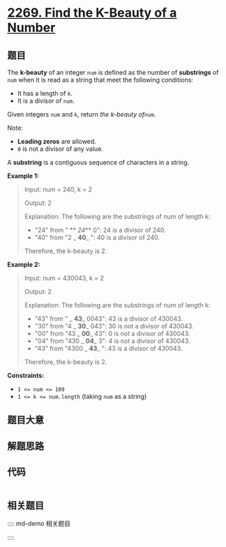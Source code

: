 # [2269. Find the K-Beauty of a Number](https://leetcode.com/problems/find-the-k-beauty-of-a-number)

## 题目

The **k-beauty** of an integer `num` is defined as the number of
**substrings** of `num` when it is read as a string that meet the following
conditions:

  * It has a length of `k`.
  * It is a divisor of `num`.

Given integers `num` and `k`, return _the k-beauty of_`num`.

Note:

  * **Leading zeros** are allowed.
  * `0` is not a divisor of any value.

A **substring** is a contiguous sequence of characters in a string.



**Example 1:**

> Input: num = 240, k = 2
> 
> Output: 2
> 
> Explanation: The following are the substrings of num of length k:
> - "24" from " ** _24_** 0": 24 is a divisor of 240.
> - "40" from "2 _ **40**_ ": 40 is a divisor of 240.
> 
> Therefore, the k-beauty is 2.

**Example 2:**

> Input: num = 430043, k = 2
> 
> Output: 2
> 
> Explanation: The following are the substrings of num of length k:
> - "43" from " _ **43**_ 0043": 43 is a divisor of 430043.
> - "30" from "4 _ **30**_ 043": 30 is not a divisor of 430043.
> - "00" from "43 _ **00**_ 43": 0 is not a divisor of 430043.
> - "04" from "430 _ **04**_ 3": 4 is not a divisor of 430043.
> - "43" from "4300 _ **43**_ ": 43 is a divisor of 430043.
> 
> Therefore, the k-beauty is 2.

**Constraints:**

  * `1 <= num <= 109`
  * `1 <= k <= num.length` (taking `num` as a string)


## 题目大意

## 解题思路

## 代码

```javascript

```

## 相关题目

:::: md-demo 相关题目

::::
